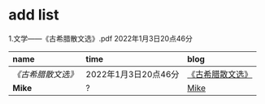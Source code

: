 # add list  
1.文学——《古希腊散文选》.pdf  2022年1月3日20点46分 

|     name     | time |             blog                |
| :------------ | :--- | :------------------------------- |
| _《古希腊散文选》_ |  2022年1月3日20点46分 | [《古希腊散文选》](link) |
| __Mike__     |  ? | [Mike](link)          |
